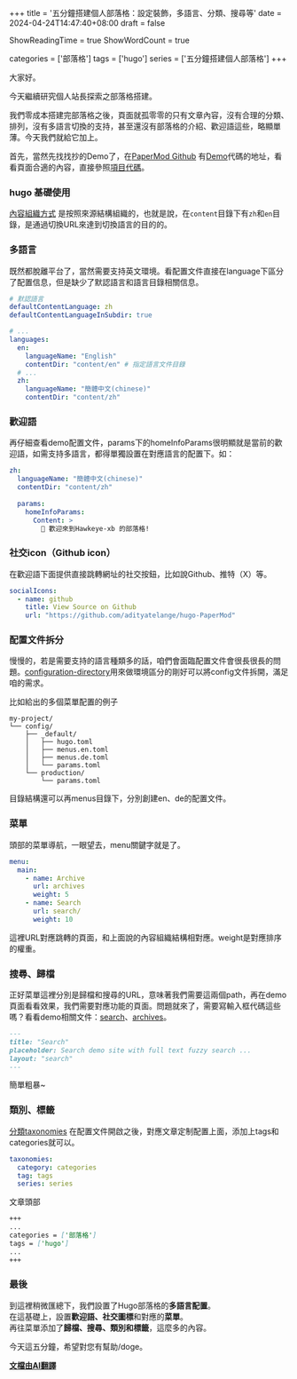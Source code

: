  +++
title = '五分鐘搭建個人部落格：設定裝飾，多語言、分類、搜尋等'
date = 2024-04-24T14:47:40+08:00
draft = false

ShowReadingTime = true
ShowWordCount = true

categories = ['部落格']
tags = ['hugo']
series = ['五分鐘搭建個人部落格']
+++

大家好。
    
今天繼續研究個人站長探索之部落格搭建。

我們零成本搭建完部落格之後，頁面就孤零零的只有文章內容，沒有合理的分類、排列，沒有多語言切換的支持，甚至還沒有部落格的介紹、歡迎語這些，略顯單薄。今天我們就給它加上。

首先，當然先找找抄的Demo了，在[PaperMod Github](https://github.com/adityatelange/hugo-PaperMod?tab=readme-ov-file) 有[Demo](https://adityatelange.github.io/hugo-PaperMod/)代碼的地址，看看頁面合適的內容，直接參照[項目代碼](https://github.com/adityatelange/hugo-PaperMod/tree/exampleSite)。

### hugo 基礎使用
[內容組織方式](https://gohugo.io/content-management/organization/) 是按照來源結構組織的，也就是說，在`content`目錄下有`zh`和`en`目錄，是通過切換URL來達到切換語言的目的的。

### 多語言
既然都脫離平台了，當然需要支持英文環境。看配置文件直接在language下區分了配置信息，但是缺少了默認語言和語言目錄相關信息。
```yaml
# 默認語言
defaultContentLanguage: zh
defaultContentLanguageInSubdir: true

# ...
languages:
  en:
    languageName: "English"
    contentDir: "content/en" # 指定語言文件目錄
  # ...
  zh:
    languageName: "簡體中文(chinese)"
    contentDir: "content/zh"
```
### 歡迎語
再仔細查看demo配置文件，params下的homeInfoParams很明顯就是當前的歡迎語，如需支持多語言，都得單獨設置在對應語言的配置下。如：
```yaml
zh:
  languageName: "簡體中文(chinese)"
  contentDir: "content/zh"
  
  params:
    homeInfoParams:
      Content: >
        👋 歡迎來到Hawkeye-xb 的部落格!
```

### 社交icon（Github icon）
在歡迎語下面提供直接跳轉網址的社交按鈕，比如說Github、推特（X）等。
```yaml
socialIcons:
  - name: github
    title: View Source on Github
    url: "https://github.com/adityatelange/hugo-PaperMod"
```

### 配置文件拆分
慢慢的，若是需要支持的語言種類多的話，咱們會面臨配置文件會很長很長的問題。[configuration-directory](https://gohugo.io/getting-started/configuration/#configuration-directory)用來做環境區分的剛好可以將config文件拆開，滿足咱的需求。

比如給出的多個菜單配置的例子
```shell
my-project/
└── config/
    ├── _default/
    │   ├── hugo.toml
    │   ├── menus.en.toml
    │   ├── menus.de.toml
    │   └── params.toml
    └── production/
        └── params.toml
```
目錄結構還可以再menus目錄下，分別創建en、de的配置文件。

### 菜單
頭部的菜單導航，一眼望去，menu關鍵字就是了。
```yaml
menu:
  main:
    - name: Archive
      url: archives
      weight: 5
    - name: Search
      url: search/
      weight: 10
```
這裡URL對應跳轉的頁面，和上面說的內容組織結構相對應。weight是對應排序的權重。

### 搜尋、歸檔
正好菜單這裡分別是歸檔和搜尋的URL，意味著我們需要這兩個path，再在demo頁面看看效果，我們需要對應功能的頁面。問題就來了，需要寫輸入框代碼這些嗎？看看demo相關文件：[search](https://github.com/adityatelange/hugo-PaperMod/blob/exampleSite/content/search.md?plain=1)、[archives](https://github.com/adityatelange/hugo-PaperMod/blob/exampleSite/content/archives.md?plain=1)。
```markdown
---
title: "Search"
placeholder: Search demo site with full text fuzzy search ...
layout: "search"
---
```
簡單粗暴~

### 類別、標籤
[分類taxonomies](https://gohugo.io/content-management/taxonomies/) 在配置文件開啟之後，對應文章定制配置上面，添加上tags和categories就可以。
```yaml
taxonomies:
  category: categories
  tag: tags
  series: series
```
文章頭部
```markdown
+++
...
categories = ['部落格']
tags = ['hugo']
...
+++
```

### 最後
到這裡稍微匯總下，我們設置了Hugo部落格的**多語言配置**。    
在這基礎上，設置**歡迎語、社交圖標**和對應的**菜單**。    
再往菜單添加了**歸檔、搜尋、類別和標籤**，這麼多的內容。

今天這五分鐘，希望對您有幫助/doge。




__[文檔由AI翻譯](/posts/blog/autotranslate/)__